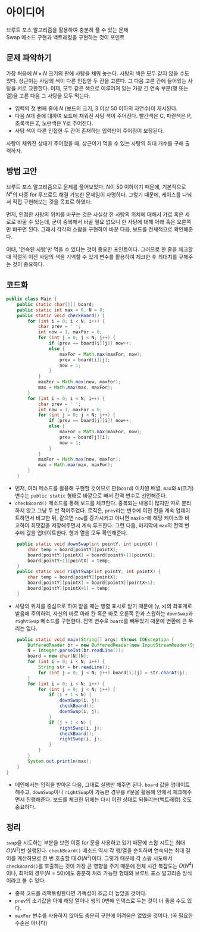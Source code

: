 # 아이디어
브루트 포스 알고리즘을 활용하여 충분히 풀 수 있는 문제   
Swap 메소드 구현과 백트래킹을 구현하는 것이 포인트

## 문제 파악하기
가장 처음에 $N×N$ 크기의 판에 사탕을 채워 놓는다. 사탕의 색은 모두 같지 않을 수도 있다. 상근이는 사탕의 색이 다른 인접한 두 칸을 고른다. 그 다음 고른 칸에 들어있는 사탕을 서로 교환한다. 이제, 모두 같은 색으로 이루어져 있는 가장 긴 연속 부분(행 또는 열)을 고른 다음 그 사탕을 모두 먹는다.

- 입력의 첫 번째 줄에 $N$ (보드의 크기, 3 이상 50 이하의 자연수)이 제시된다.
- 다음 $N$개 줄에 대하여 보드에 채워진 사탕 색이 주어진다. 빨간색은 C, 파란색은 P, 초록색은 Z, 노란색은 Y로 주어진다.
- 사탕 색이 다른 인접한 두 칸이 존재하는 입력만이 주어짐이 보장된다.

사탕이 채워진 상태가 주어졌을 때, 상근이가 먹을 수 있는 사탕의 최대 개수를 구해 출력하자.

## 방법 고안
브루트 포스 알고리즘으로 문제를 풀어보았다. $N$이 50 이하이기 때문에, 기본적으로 $N^k$의 다중 for 루프로도 해결 가능한 문제임이 자명하다. 그렇기 때문에, 케이스를 나눠서 직접 구현해보는 것을 목표로 하였다.

먼저, 인접한 사탕의 위치를 바꾸는 것은 사실상 한 사탕의 위치에 대해서 가로 혹은 세로로 바꿀 수 있는데, 굳이 중복해서 바꿀 필요 없으니 한 사탕에 대해 아래 혹은 오른쪽만 바꾸면 된다. 그래서 각각의 스왑을 구현하여 바꾼 다음, 보드를 전체적으로 확인해준다.

이때, '연속된 사탕'만 먹을 수 있다는 것이 중요한 포인트이다. 그러므로 한 줄을 체크할 때 적절히 이전 사탕의 색을 기억할 수 있게 변수를 활용하여 체크한 후 최대치를 구해주는 것이 중요하다.

## 코드화
```JAVA
public class Main {
    public static char[][] board;
    public static int max = 0, N = 0;
    public static void checkBoard() {
        for (int i = 0; i < N; i++) {
            char prev = ' ';
            int now = 1, maxFor = 0;
            for (int j = 0; j < N; j++) {
                if (prev == board[i][j]) now++;
                else {
                    maxFor = Math.max(maxFor, now);
                    prev = board[i][j];
                    now = 1;
                }
            }
            maxFor = Math.max(now, maxFor);
            max = Math.max(max, maxFor);
        }
        for (int i = 0; i < N; i++) {
            char prev = ' ';
            int now = 1, maxFor = 0;
            for (int j = 0; j < N; j++) {
                if (prev == board[j][i]) now++;
                else {
                    maxFor = Math.max(maxFor, now);
                    prev = board[j][i];
                    now = 1;
                }
            }
            maxFor = Math.max(now, maxFor);
            max = Math.max(max, maxFor);
        }
    }
```

- 먼저, 여러 메소드를 활용해 구현할 것이므로 판(`board`) 이차원 배열, `max`와 `N`(크기) 변수는 `public static` 형태로 바깥으로 빼서 전역 변수로 선언해준다.
- `checkBoard()` 메소드를 통해 보드를 체크한다. 중복되는 내용이 많지만 따로 분리하지 않고 그냥 두 번 적어주었다. 로직은, `prev`라는 변수에 이전 칸을 계속 업데이트하면서 비교한 뒤, 같으면 `now`를 증가시키고 아니면 `maxFor`에 해당 케이스와 비교하여 최댓값을 저장해두면서 계속 루프한다. 그런 다음, 마지막에 `max`의 전역 변수에 값을 업데이트한다. 행과 열을 모두 확인해준다.

```java
    public static void downSwap(int pointY, int pointX) {
        char temp = board[pointY][pointX];
        board[pointY][pointX] = board[pointY+1][pointX];
        board[pointY+1][pointX] = temp;
    }
    public static void rightSwap(int pointY, int pointX) {
        char temp = board[pointY][pointX];
        board[pointY][pointX] = board[pointY][pointX+1];
        board[pointY][pointX+1] = temp;
    }
```

- 사탕의 위치를 중심으로 하여 받을 때는 행렬 표시로 받기 때문에 (y, x)의 좌표계로 받음에 주의하여, 자신의 바로 아래 칸 혹은 바로 오른쪽 칸과 스왑하는 `downSwap`과 `rightSwap` 메소드를 구현한다. 전역 변수로 `board`를 빼두었기 때문에 변환에 큰 무리는 없다.

```java
    public static void main(String[] args) throws IOException {
        BufferedReader br = new BufferedReader(new InputStreamReader(System.in));
        N = Integer.parseInt(br.readLine());
        board = new char[N][N];
        for (int i = 0; i < N; i++) {
            String str = br.readLine();
            for (int j = 0; j < N; j++) board[i][j] = str.charAt(j);
        }
        for (int i = 0; i < N; i++) {
            for (int j = 0; j < N; j++) {
                if (i + 1 < N) {
                    downSwap(i, j);
                    checkBoard();
                    downSwap(i, j);
                }
                if (j + 1 < N) {
                    rightSwap(i, j);
                    checkBoard();
                    rightSwap(i, j);
                }
            }
        }
        System.out.println(max);
    }
}
```

- 메인에서는 입력을 받아온 다음, 그대로 실행만 해주면 된다. `board` 값을 업데이트해주고, `downSwap`이나 `rightSwap`이 가능한 경우를 if문을 활용해 안에서 체크해주면서 진행해준다. 보드를 체크한 뒤에는 다시 이전 상태로 되돌리는(백트래킹) 것도 중요하다.

## 정리
`swap`을 시도하는 부분을 보면 이중 for 문을 사용하고 있기 때문에 스왑 시도는 최대 $O(N^2)$번 실행된다. `checkBoard()` 메소드 역시 각 행/열을 순회하며 연속되는 최대 길이를 계산하므로 한 번 호출할 때 $O(N^2)$이다. 그렇기 때문에 각 스왑 시도에서 `checkBoard()`를 호출하는 것이 가장 큰 영향을 주기 때문에 전체 시간 복잡도는 $O(N^4)$이나, 최악의 경우($N=50$)에도 충분히 처리 가능한 형태의 브루트 포스 알고리즘 방식이라고 볼 수 있다.

- 중복 코드를 리팩토링한다면 가독성이 조금 더 높았을 것이다.
- `prev`의 초기값을 아예 해당 열이나 행의 0번째 인덱스로 두는 것이 더 좋을 수도 있다.
- `maxFor` 변수를 사용하지 않아도 충분히 구현에 어려움은 없었을 것이다. (꼭 필요한 수준은 아니다)
